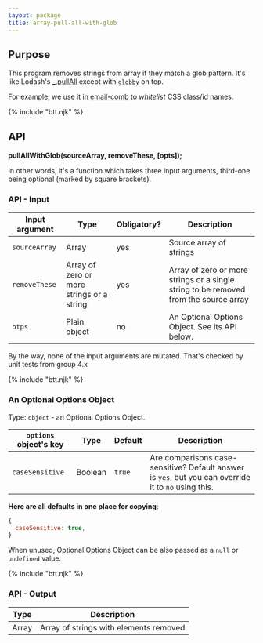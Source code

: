 ```yaml
---
layout: package
title: array-pull-all-with-glob
---
```


## Purpose

This program removes strings from array if they match a glob pattern. It's like Lodash's [\_.pullAll](https://lodash.com/docs/#pullAll) except with [`globby`](https://www.npmjs.com/package/globby) on top.

For example, we use it in [email-comb](/os/email-comb/) to _whitelist_ CSS class/id names.

{% include "btt.njk" %}

## API

**pullAllWithGlob(sourceArray, removeThese, \[opts]);**

In other words, it's a function which takes three input arguments, third-one being optional (marked by square brackets).

### API - Input

| Input argument | Type                                      | Obligatory? | Description                                                                          |
| -------------- | ----------------------------------------- | ----------- | ------------------------------------------------------------------------------------ |
| `sourceArray`  | Array                                     | yes         | Source array of strings                                                              |
| `removeThese`  | Array of zero or more strings or a string | yes         | Array of zero or more strings or a single string to be removed from the source array |
| `otps`         | Plain object                              | no          | An Optional Options Object. See its API below.                                       |

By the way, none of the input arguments are mutated. That's checked by unit tests from group 4.x

{% include "btt.njk" %}

### An Optional Options Object

Type: `object` - an Optional Options Object.

| `options` object's key | Type    | Default | Description                                                                                          |
| ---------------------- | ------- | ------- | ---------------------------------------------------------------------------------------------------- |
| `caseSensitive`        | Boolean | `true`  | Are comparisons case-sensitive? Default answer is `yes`, but you can override it to `no` using this. |

**Here are all defaults in one place for copying**:

```js
{
  caseSensitive: true,
}
```

When unused, Optional Options Object can be also passed as a `null` or `undefined` value.

{% include "btt.njk" %}

### API - Output

| Type  | Description                            |
| ----- | -------------------------------------- |
| Array | Array of strings with elements removed |

